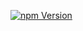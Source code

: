 [![npm Version](https://img.shields.io/npm/v/@yesmaintenance/scripts?label=version&logo=npm&color=black&logoColor=white&labelColor=black&logoWidth=15)][@yesmaintenance/scripts]

[@yesmaintenance/scripts]: https://npmjs.org/@yesmaintenance/scripts
